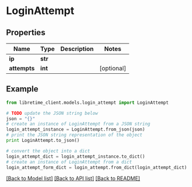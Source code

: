 # LoginAttempt


## Properties
Name | Type | Description | Notes
------------ | ------------- | ------------- | -------------
**ip** | **str** |  | 
**attempts** | **int** |  | [optional] 

## Example

```python
from libretime_client.models.login_attempt import LoginAttempt

# TODO update the JSON string below
json = "{}"
# create an instance of LoginAttempt from a JSON string
login_attempt_instance = LoginAttempt.from_json(json)
# print the JSON string representation of the object
print LoginAttempt.to_json()

# convert the object into a dict
login_attempt_dict = login_attempt_instance.to_dict()
# create an instance of LoginAttempt from a dict
login_attempt_form_dict = login_attempt.from_dict(login_attempt_dict)
```
[[Back to Model list]](../README.md#documentation-for-models) [[Back to API list]](../README.md#documentation-for-api-endpoints) [[Back to README]](../README.md)


